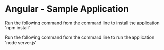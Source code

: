 Angular - Sample Application
============================

Run the following command from the command line to install the application
    'npm install'

Run the following command from the command line to run the application
    'node server.js'
